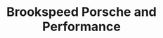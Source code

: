 ---
title: "Brookspeed Porsche and Performance"
url: /eastleigh/brookspeed-porsche-and-performance/
shop: car
---